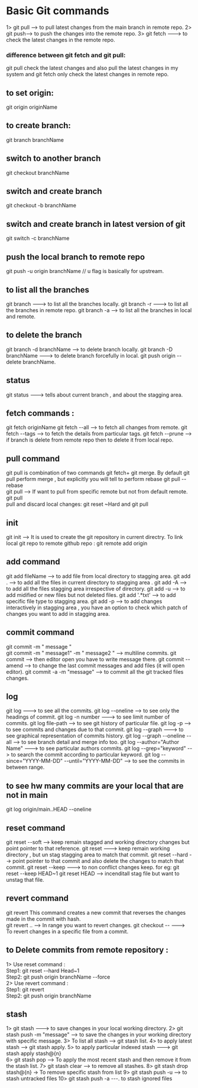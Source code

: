 # Basic Git commands 
1> git pull --> to pull latest changes from the main branch in remote repo.
2> git push--> to push the changes into the remote repo.
3> git fetch ---> to check the latest changes in the remote repo.

### difference between git fetch and git pull: 
git pull check the latest changes and also pull the latest changes in my system and git fetch only check the latest changes in remote repo.

## to set origin: 
git origin originName 

## to create branch:
git branch branchName

## switch to another branch 
git checkout branchName 

## switch and create branch 
git checkout -b branchName 

## switch and create branch in latest version of git 
git switch -c branchName 

## push the local branch to remote repo 
git push -u origin branchName // u flag is basically for upstream. 

## to list all the branches 
git branch ---> to list all the branches locally. 
git branch -r ---> to list all the branches in remote repo. 
git branch -a --> to list all the branches in local and remote. 

## to delete the branch
git branch -d branchName --> to delete branch locally. 
git branch -D branchName ---> to delete branch forcefully in local. 
git push origin --delete branchName. 

## status 
git status ---> tells about current branch , and about the stagging area. 

## fetch commands :
git fetch originName 
git fetch --all --> to fetch all changes from remote. 
git fetch --tags --> to fetch the details from particular tags. 
git fetch --prune --> if branch is delete from remote repo then to delete it from local repo. 

## pull command 
git pull is combination of two commands git fetch+ git merge. 
By default git pull perform merge , but explicitly you will tell to perform rebase git pull --rebase 
<br/>
git pull <remote-name> --> If want to pull from specific remote but not from default remote. 
git pull <remote-name> <branch-name>
<br/>
pull and discard local changes: git reset ~Hard and git pull <remote-name> <branch-name> 
<br/>

## init 
git init --> It is used to create the git repository in current directry. 
To link local git repo to remote github repo : 
git remote add origin <remote-repo-url> 

## add command 
git add fileName --> to add file from local directory to stagging area. 
git add . --> to add all the files in current directory to stagging area .
git add -A --> to add all the files  stagging area irrespective of directory. 
git add -u --> to add midified or new files but not deleted files. 
git add '.*txt' --> to add specific file type to stagging area. 
git add -p --> to add changes interactively in stagging area , you have an option to check which patch of changes you want to add in stagging area. 

## commit command 
git commit -m " message " 
<br/>
git commit -m " message1" -m  " message2 " --> multiline commits. 
git commit --> then editor open you have to write message there. 
git commit --amend --> to change the last commit messages and add files (it will open editor). 
git commit -a -m "message" --> to commit all the git tracked files changes. 

## log 
git log ---> to see all the commits. 
git log --oneline --> to see only the headings of commit. 
git log -n number ---> to see limit  number of commits. 
git log file-path --> to see git history of particular file. 
git log -p --> to see commits and changes due to that commit. 
git log --graph ---> to see graphical representation of commits history. 
git log --graph --oneline --all  --> to see branch detail and merge info too.
git log --author="Author Name"  ---> to see particular authors commits. 
git log --grep="keyword"  --> to search the commit according to particular keyword. 
git log --since="YYYY-MM-DD" --until="YYYY-MM-DD"   --> to see the commits in between range. 


## to see hw many commits are your local that are not in main 
git log origin/main..HEAD --oneline

## reset command 
git reset --soft <commit> --> keep remain stagged and working directory changes but point pointer to that reference. 
git reset <commit> ---> keep remain working directory , but un stag stagging area to match that commit. 
git reset --hard <commmit> --> point pointer to that commit and also delete the changes to match that commit. 
git reset --keep <commit>   ---> to non conflict changes keep. 
for eg: git reset --keep HEAD~1
git reset HEAD <file> --> incenditall stag file but want to unstag that file. 

## revert command 
git revert <commit> This command creates a new commit that reverses the changes made in the commit with hash.  
git revert <oldest-commit>..<newest-commit>  --> In range you want to revert changes. 
git checkout <commit> -- <file>  ---> To revert changes in a specific file from a commit.

## to Delete commits from remote repository : 
1> Use reset command : 
<br/>
Step1: git reset --hard Head~1
<br/>
Step2: git push origin branchName --force 
<br/>
2> Use revert command : 
<br/>
Step1: git revert <commit-hash>
<br/>
Step2: git push origin branchName

## stash 
1> git stash ---> to save changes in your local working directory. 
2> git stash push -m "message" --> to save the changes in your working directory with specific message. 
3> To list all stash --> git stash list. 
4> to apply latest stash --> git stash apply.
5> to apply particular indexed stash ---> git stash apply stash@{n}
<br/>
6> git stash pop  --> To apply the most recent stash and then remove it from the stash list.
7> git stash clear --> to remove all stashes. 
8> git stash drop stash@{n}  -> To remove specific stash from list 
9> git stash push -u --> to stash untracked files 
10> git stash push -a ---. to stash ignored files



